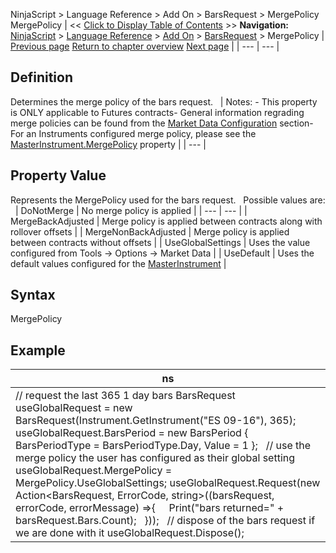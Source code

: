 ﻿
NinjaScript \> Language Reference \> Add On \> BarsRequest \> MergePolicy
MergePolicy
| \<\< [Click to Display Table of Contents](barsrequest_mergepolicy.md) \>\> **Navigation:**     [NinjaScript](ninjascript.md) \> [Language Reference](language_reference_wip.md) \> [Add On](add_on.md) \> [BarsRequest](barsrequest.md) \> MergePolicy | [Previous page](request.md) [Return to chapter overview](barsrequest.md) [Next page](connection_class.md) |
| --- | --- |
## Definition
Determines the merge policy of the bars request.
 
| Notes: - This property is ONLY applicable to Futures contracts- General information regrading merge policies can be found from the [Market Data Configuration](merge_policy.md) section- For an Instruments configured merge policy, please see the [MasterInstrument.MergePolicy](merge_policy.md) property |
| --- |

## Property Value
Represents the MergePolicy used for the bars request.
 
Possible values are:
 
| DoNotMerge | No merge policy is applied |
| --- | --- |
| MergeBackAdjusted | Merge policy is applied between contracts along with rollover offsets |
| MergeNonBackAdjusted | Merge policy is applied between contracts without offsets |
| UseGlobalSettings | Uses the value configured from Tools \-\> Options \-\> Market Data |
| UseDefault | Uses the default values configured for the [MasterInstrument](masterinstrument.md) |

## Syntax
MergePolicy
## 
## Example
| ns |
| --- |
| // request the last 365 1 day bars BarsRequest useGlobalRequest \= new BarsRequest(Instrument.GetInstrument("ES 09\-16"), 365); useGlobalRequest.BarsPeriod \= new BarsPeriod { BarsPeriodType \= BarsPeriodType.Day, Value \= 1 };   // use the merge policy the user has configured as their global setting useGlobalRequest.MergePolicy \= MergePolicy.UseGlobalSettings; useGlobalRequest.Request(new Action\<BarsRequest, ErrorCode, string\>((barsRequest, errorCode, errorMessage) \=\>{      Print("bars returned\=" \+ barsRequest.Bars.Count);   }));   // dispose of the bars request if we are done with it useGlobalRequest.Dispose(); |

